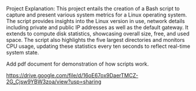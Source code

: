 Project Explanation:
This project entails the creation of a Bash script to capture and present various system metrics for a Linux operating system. The script provides insights into the Linux version in use, network details including private and public IP addresses as well as the default gateway. It extends to compute disk statistics, showcasing overall size, free, and used space. The script also highlights the five largest directories and monitors CPU usage, updating these statistics every ten seconds to reflect real-time system state.

Add pdf document for demonstration of how scripts work.

https://drive.google.com/file/d/16oE67ox9DaerTMCZ-2G_Cjsw9YBW3zoa/view?usp=sharing
